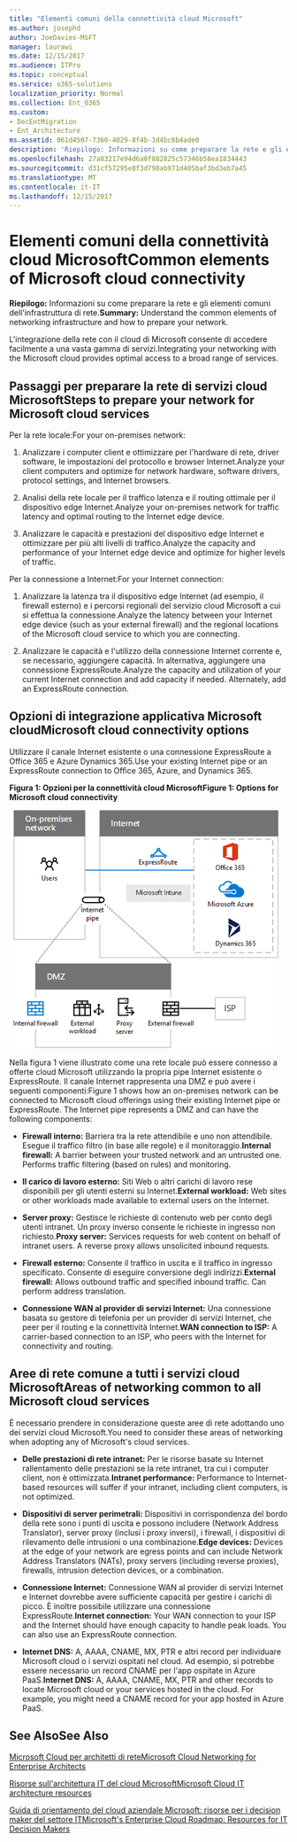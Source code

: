 ```yaml
---
title: "Elementi comuni della connettività cloud Microsoft"
ms.author: josephd
author: JoeDavies-MSFT
manager: laurawi
ms.date: 12/15/2017
ms.audience: ITPro
ms.topic: conceptual
ms.service: o365-solutions
localization_priority: Normal
ms.collection: Ent_O365
ms.custom:
- DecEntMigration
- Ent_Architecture
ms.assetid: 061d4507-7360-4029-8f4b-3d4bc6b4ade0
description: 'Riepilogo: Informazioni su come preparare la rete e gli elementi comuni dell''infrastruttura di rete.'
ms.openlocfilehash: 27a83217e94d6a0f882825c57346b58ea1834443
ms.sourcegitcommit: d31cf57295e8f3d798ab971d405baf3bd3eb7a45
ms.translationtype: MT
ms.contentlocale: it-IT
ms.lasthandoff: 12/15/2017
---
```

# <a name="common-elements-of-microsoft-cloud-connectivity"></a><span data-ttu-id="5768e-103">Elementi comuni della connettività cloud Microsoft</span><span class="sxs-lookup"><span data-stu-id="5768e-103">Common elements of Microsoft cloud connectivity</span></span>

 <span data-ttu-id="5768e-104">**Riepilogo:** Informazioni su come preparare la rete e gli elementi comuni dell'infrastruttura di rete.</span><span class="sxs-lookup"><span data-stu-id="5768e-104">**Summary:** Understand the common elements of networking infrastructure and how to prepare your network.</span></span>
  
<span data-ttu-id="5768e-105">L'integrazione della rete con il cloud di Microsoft consente di accedere facilmente a una vasta gamma di servizi.</span><span class="sxs-lookup"><span data-stu-id="5768e-105">Integrating your networking with the Microsoft cloud provides optimal access to a broad range of services.</span></span>
  
## <a name="steps-to-prepare-your-network-for-microsoft-cloud-services"></a><span data-ttu-id="5768e-106">Passaggi per preparare la rete di servizi cloud Microsoft</span><span class="sxs-lookup"><span data-stu-id="5768e-106">Steps to prepare your network for Microsoft cloud services</span></span>
<span data-ttu-id="5768e-107"><a name="steps"> </a></span><span class="sxs-lookup"><span data-stu-id="5768e-107"></span></span>

<span data-ttu-id="5768e-108">Per la rete locale:</span><span class="sxs-lookup"><span data-stu-id="5768e-108">For your on-premises network:</span></span>
  
1. <span data-ttu-id="5768e-109">Analizzare i computer client e ottimizzare per l'hardware di rete, driver software, le impostazioni del protocollo e browser Internet.</span><span class="sxs-lookup"><span data-stu-id="5768e-109">Analyze your client computers and optimize for network hardware, software drivers, protocol settings, and Internet browsers.</span></span>
    
2. <span data-ttu-id="5768e-110">Analisi della rete locale per il traffico latenza e il routing ottimale per il dispositivo edge Internet.</span><span class="sxs-lookup"><span data-stu-id="5768e-110">Analyze your on-premises network for traffic latency and optimal routing to the Internet edge device.</span></span>
    
3. <span data-ttu-id="5768e-111">Analizzare le capacità e prestazioni del dispositivo edge Internet e ottimizzare per più alti livelli di traffico.</span><span class="sxs-lookup"><span data-stu-id="5768e-111">Analyze the capacity and performance of your Internet edge device and optimize for higher levels of traffic.</span></span>
    
<span data-ttu-id="5768e-112">Per la connessione a Internet:</span><span class="sxs-lookup"><span data-stu-id="5768e-112">For your Internet connection:</span></span>
  
1. <span data-ttu-id="5768e-113">Analizzare la latenza tra il dispositivo edge Internet (ad esempio, il firewall esterno) e i percorsi regionali del servizio cloud Microsoft a cui si effettua la connessione.</span><span class="sxs-lookup"><span data-stu-id="5768e-113">Analyze the latency between your Internet edge device (such as your external firewall) and the regional locations of the Microsoft cloud service to which you are connecting.</span></span>
    
2. <span data-ttu-id="5768e-p101">Analizzare le capacità e l'utilizzo della connessione Internet corrente e, se necessario, aggiungere capacità. In alternativa, aggiungere una connessione ExpressRoute.</span><span class="sxs-lookup"><span data-stu-id="5768e-p101">Analyze the capacity and utilization of your current Internet connection and add capacity if needed. Alternately, add an ExpressRoute connection.</span></span>
    
## <a name="microsoft-cloud-connectivity-options"></a><span data-ttu-id="5768e-116">Opzioni di integrazione applicativa Microsoft cloud</span><span class="sxs-lookup"><span data-stu-id="5768e-116">Microsoft cloud connectivity options</span></span>
<span data-ttu-id="5768e-117"><a name="steps"> </a></span><span class="sxs-lookup"><span data-stu-id="5768e-117"></span></span>

<span data-ttu-id="5768e-118">Utilizzare il canale Internet esistente o una connessione ExpressRoute a Office 365 e Azure Dynamics 365.</span><span class="sxs-lookup"><span data-stu-id="5768e-118">Use your existing Internet pipe or an ExpressRoute connection to Office 365, Azure, and Dynamics 365.</span></span>
  
<span data-ttu-id="5768e-119">**Figura 1: Opzioni per la connettività cloud Microsoft**</span><span class="sxs-lookup"><span data-stu-id="5768e-119">**Figure 1: Options for Microsoft cloud connectivity**</span></span>

![Figura 1:  Opzioni per la connettività di Microsoft Cloud](images/Network_Poster/CommonElements.png)

  
<span data-ttu-id="5768e-p102">Nella figura 1 viene illustrato come una rete locale può essere connesso a offerte cloud Microsoft utilizzando la propria pipe Internet esistente o ExpressRoute. Il canale Internet rappresenta una DMZ e può avere i seguenti componenti:</span><span class="sxs-lookup"><span data-stu-id="5768e-p102">Figure 1 shows how an on-premises network can be connected to Microsoft cloud offerings using their existing Internet pipe or ExpressRoute. The Internet pipe represents a DMZ and can have the following components:</span></span>
  
- <span data-ttu-id="5768e-p103">**Firewall interno:** Barriera tra la rete attendibile e uno non attendibile. Esegue il traffico filtro (in base alle regole) e il monitoraggio.</span><span class="sxs-lookup"><span data-stu-id="5768e-p103">**Internal firewall:** A barrier between your trusted network and an untrusted one. Performs traffic filtering (based on rules) and monitoring.</span></span>
    
- <span data-ttu-id="5768e-125">**Il carico di lavoro esterno:** Siti Web o altri carichi di lavoro rese disponibili per gli utenti esterni su Internet.</span><span class="sxs-lookup"><span data-stu-id="5768e-125">**External workload:** Web sites or other workloads made available to external users on the Internet.</span></span>
    
- <span data-ttu-id="5768e-p104">**Server proxy:** Gestisce le richieste di contenuto web per conto degli utenti intranet. Un proxy inverso consente le richieste in ingresso non richiesto.</span><span class="sxs-lookup"><span data-stu-id="5768e-p104">**Proxy server:** Services requests for web content on behalf of intranet users. A reverse proxy allows unsolicited inbound requests.</span></span>
    
- <span data-ttu-id="5768e-p105">**Firewall esterno:** Consente il traffico in uscita e il traffico in ingresso specificato. Consente di eseguire conversione degli indirizzi.</span><span class="sxs-lookup"><span data-stu-id="5768e-p105">**External firewall:** Allows outbound traffic and specified inbound traffic. Can perform address translation.</span></span>
    
- <span data-ttu-id="5768e-130">**Connessione WAN al provider di servizi Internet:** Una connessione basata su gestore di telefonia per un provider di servizi Internet, che peer per il routing e la connettività Internet.</span><span class="sxs-lookup"><span data-stu-id="5768e-130">**WAN connection to ISP:** A carrier-based connection to an ISP, who peers with the Internet for connectivity and routing.</span></span>
    
## <a name="areas-of-networking-common-to-all-microsoft-cloud-services"></a><span data-ttu-id="5768e-131">Aree di rete comune a tutti i servizi cloud Microsoft</span><span class="sxs-lookup"><span data-stu-id="5768e-131">Areas of networking common to all Microsoft cloud services</span></span>
<span data-ttu-id="5768e-132"><a name="steps"> </a></span><span class="sxs-lookup"><span data-stu-id="5768e-132"></span></span>

<span data-ttu-id="5768e-133">È necessario prendere in considerazione queste aree di rete adottando uno dei servizi cloud Microsoft.</span><span class="sxs-lookup"><span data-stu-id="5768e-133">You need to consider these areas of networking when adopting any of Microsoft's cloud services.</span></span>
  
- <span data-ttu-id="5768e-134">**Delle prestazioni di rete intranet:** Per le risorse basate su Internet rallentamento delle prestazioni se la rete intranet, tra cui i computer client, non è ottimizzata.</span><span class="sxs-lookup"><span data-stu-id="5768e-134">**Intranet performance:** Performance to Internet-based resources will suffer if your intranet, including client computers, is not optimized.</span></span>
    
- <span data-ttu-id="5768e-135">**Dispositivi di server perimetrali:** Dispositivi in corrispondenza del bordo della rete sono i punti di uscita e possono includere (Network Address Translator), server proxy (inclusi i proxy inversi), i firewall, i dispositivi di rilevamento delle intrusioni o una combinazione.</span><span class="sxs-lookup"><span data-stu-id="5768e-135">**Edge devices:** Devices at the edge of your network are egress points and can include Network Address Translators (NATs), proxy servers (including reverse proxies), firewalls, intrusion detection devices, or a combination.</span></span>
    
- <span data-ttu-id="5768e-p106">**Connessione Internet:** Connessione WAN al provider di servizi Internet e Internet dovrebbe avere sufficiente capacità per gestire i carichi di picco. È inoltre possibile utilizzare una connessione ExpressRoute.</span><span class="sxs-lookup"><span data-stu-id="5768e-p106">**Internet connection:** Your WAN connection to your ISP and the Internet should have enough capacity to handle peak loads. You can also use an ExpressRoute connection.</span></span>
    
- <span data-ttu-id="5768e-p107">**Internet DNS:** A, AAAA, CNAME, MX, PTR e altri record per individuare Microsoft cloud o i servizi ospitati nel cloud. Ad esempio, si potrebbe essere necessario un record CNAME per l'app ospitate in Azure PaaS.</span><span class="sxs-lookup"><span data-stu-id="5768e-p107">**Internet DNS:** A, AAAA, CNAME, MX, PTR and other records to locate Microsoft cloud or your services hosted in the cloud. For example, you might need a CNAME record for your app hosted in Azure PaaS.</span></span>
    
## <a name="see-also"></a><span data-ttu-id="5768e-140">See Also</span><span class="sxs-lookup"><span data-stu-id="5768e-140">See Also</span></span>

<span data-ttu-id="5768e-141"><a name="steps"> </a></span><span class="sxs-lookup"><span data-stu-id="5768e-141"></span></span>

[<span data-ttu-id="5768e-142">Microsoft Cloud per architetti di rete</span><span class="sxs-lookup"><span data-stu-id="5768e-142">Microsoft Cloud Networking for Enterprise Architects</span></span>](microsoft-cloud-networking-for-enterprise-architects.md)
  
[<span data-ttu-id="5768e-143">Risorse sull'architettura IT del cloud Microsoft</span><span class="sxs-lookup"><span data-stu-id="5768e-143">Microsoft Cloud IT architecture resources</span></span>](microsoft-cloud-it-architecture-resources.md)

[<span data-ttu-id="5768e-144">Guida di orientamento del cloud aziendale Microsoft: risorse per i decision maker del settore IT</span><span class="sxs-lookup"><span data-stu-id="5768e-144">Microsoft's Enterprise Cloud Roadmap: Resources for IT Decision Makers</span></span>](https://sway.com/FJ2xsyWtkJc2taRD)


